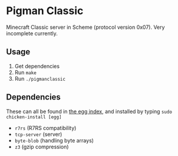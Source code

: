 # Pigman Classic
Minecraft Classic server in Scheme (protocol version 0x07). Very incomplete currently.

## Usage
1. Get dependencies
2. Run `make`
3. Run `./pigmanclassic`

## Dependencies
These can all be found in [the egg index](http://wiki.call-cc.org/chicken-projects/egg-index-4.html), and installed by typing `sudo chicken-install [egg]`
* `r7rs` (R7RS compatibility)
* `tcp-server` (server)
* `byte-blob` (handling byte arrays)
* `z3` (gzip compression)
